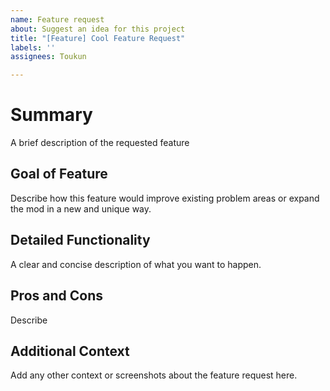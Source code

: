 ```yaml
---
name: Feature request
about: Suggest an idea for this project
title: "[Feature] Cool Feature Request"
labels: ''
assignees: Toukun

---
```


# Summary
A brief description of the requested feature

## Goal of Feature
Describe how this feature would improve existing problem areas or expand the mod in a new and unique way.

## Detailed Functionality
A clear and concise description of what you want to happen.

## Pros and Cons
Describe 

## Additional Context
Add any other context or screenshots about the feature request here.
